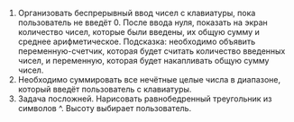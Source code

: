 1. Организовать беспрерывный ввод чисел с клавиатуры, пока пользователь не введёт 0. После ввода нуля, показать на экран количество чисел, которые были введены, их общую сумму и среднее арифметическое. Подсказка: необходимо объявить переменную-счетчик, которая будет считать количество введенных чисел, и переменную, которая будет накапливать общую сумму чисел.
2. Необходимо суммировать все нечётные целые числа в диапазоне, который введёт пользователь с клавиатуры.
3. Задача посложней. Нарисовать равнобедренный треугольник из символов ^. Высоту выбирает пользователь.